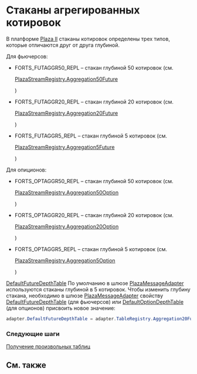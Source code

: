 # Стаканы агрегированных котировок

В платформе [Plaza II](Plaza.md) стаканы котировок определены трех типов, которые отличаются друг от друга глубиной. 

Для фьючерсов: 

- FORTS\_FUTAGGR50\_REPL – стакан глубиной 50 котировок (см. 

  [PlazaStreamRegistry.Aggregation50Future](xref:StockSharp.Plaza.PlazaStreamRegistry.Aggregation50Future)

  ) 
- FORTS\_FUTAGGR20\_REPL – стакан глубиной 20 котировок (см. 

  [PlazaStreamRegistry.Aggregation20Future](xref:StockSharp.Plaza.PlazaStreamRegistry.Aggregation20Future)

  ) 
- FORTS\_FUTAGGR5\_REPL – стакан глубиной 5 котировок (см. 

  [PlazaStreamRegistry.Aggregation5Future](xref:StockSharp.Plaza.PlazaStreamRegistry.Aggregation5Future)

  ) 

Для опиционов: 

- FORTS\_OPTAGGR50\_REPL – стакан глубиной 50 котировок (см. 

  [PlazaStreamRegistry.Aggregation50Option](xref:StockSharp.Plaza.PlazaStreamRegistry.Aggregation50Option)

  ) 
- FORTS\_OPTAGGR20\_REPL – стакан глубиной 20 котировок (см. 

  [PlazaStreamRegistry.Aggregation20Option](xref:StockSharp.Plaza.PlazaStreamRegistry.Aggregation20Option)

  ) 
- FORTS\_OPTAGGR5\_REPL – стакан глубиной 5 котировок (см. 

  [PlazaStreamRegistry.Aggregation5Option](xref:StockSharp.Plaza.PlazaStreamRegistry.Aggregation5Option)

  ) 

[DefaultFutureDepthTable](xref:StockSharp.Plaza.PlazaMessageAdapter.DefaultFutureDepthTable) По умолчанию в шлюзе [PlazaMessageAdapter](xref:StockSharp.Plaza.PlazaMessageAdapter) используются стаканы глубиной в 5 котировок. Чтобы изменить глубину стакана, необходимо в шлюзе [PlazaMessageAdapter](xref:StockSharp.Plaza.PlazaMessageAdapter) свойству [DefaultFutureDepthTable](xref:StockSharp.Plaza.PlazaMessageAdapter.DefaultFutureDepthTable) (для фьючерсов) или [DefaultOptionDepthTable](xref:StockSharp.Plaza.PlazaMessageAdapter.DefaultOptionDepthTable) (для опционов) присвоить новое значение: 

```cs
adapter.DefaultFutureDepthTable = adapter.TableRegistry.Aggregation20Future;
```

### Следующие шаги

[Получение произвольных таблиц](PlazaCustomTables.md)

## См. также
